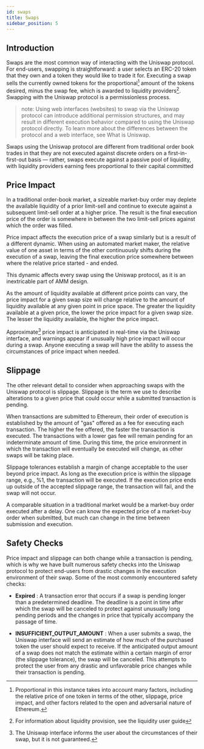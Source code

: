 ```yaml
---
id: swaps
title: Swaps
sidebar_position: 5
---
```


## Introduction

Swaps are the most common way of interacting with the Uniswap protocol. For end-users, swapping is straightforward: a user selects an ERC-20 token that they own and a token they would like to trade it for. Executing a swap sells the currently owned tokens for the proportional[^1] amount of the tokens desired, minus the swap fee, which is awarded to liquidity providers[^2]. Swapping with the Uniswap protocol is a permissionless process.

> note: Using web interfaces (websites) to swap via the Uniswap protocol can introduce additional permission structures, and may result in different execution behavior compared to using the Uniswap protocol directly. To learn more about the differences between the protocol and a web interface, see What is Uniswap.

Swaps using the Uniswap protocol are different from traditional order book trades in that they are not executed against discrete orders on a first-in-first-out basis — rather, swaps execute against a passive pool of liquidity, with liquidity providers earning fees proportional to their capital committed

## Price Impact

In a traditional order-book market, a sizeable market-buy order may deplete the available liquidity of a prior limit-sell and continue to execute against a subsequent limit-sell order at a higher price. The result is the final execution price of the order is somewhere in between the two limit-sell prices against which the order was filled.

Price impact affects the execution price of a swap similarly but is a result of a different dynamic. When using an automated market maker, the relative value of one asset in terms of the other continuously shifts during the execution of a swap, leaving the final execution price somewhere between where the relative price started - and ended.

This dynamic affects every swap using the Uniswap protocol, as it is an inextricable part of AMM design.

As the amount of liquidity available at different price points can vary, the price impact for a given swap size will change relative to the amount of liquidity available at any given point in price space. The greater the liquidity available at a given price, the lower the price impact for a given swap size. The lesser the liquidity available, the higher the price impact.

Approximate[^3] price impact is anticipated in real-time via the Uniswap interface, and warnings appear if unusually high price impact will occur during a swap. Anyone executing a swap will have the ability to assess the circumstances of price impact when needed.

## Slippage

The other relevant detail to consider when approaching swaps with the Uniswap protocol is slippage. Slippage is the term we use to describe alterations to a given price that could occur while a submitted transaction is pending.

When transactions are submitted to Ethereum, their order of execution is established by the amount of "gas" offered as a fee for executing each transaction. The higher the fee offered, the faster the transaction is executed. The transactions with a lower gas fee will remain pending for an indeterminate amount of time. During this time, the price environment in which the transaction will eventually be executed will change, as other swaps will be taking place.

Slippage tolerances establish a margin of change acceptable to the user beyond price impact. As long as the execution price is within the slippage range, e.g., %1, the transaction will be executed. If the execution price ends up outside of the accepted slippage range, the transaction will fail, and the swap will not occur.

A comparable situation in a traditional market would be a market-buy order executed after a delay. One can know the expected price of a market-buy order when submitted, but much can change in the time between submission and execution.

## Safety Checks

Price impact and slippage can both change while a transaction is pending, which is why we have built numerous safety checks into the Uniswap protocol to protect end-users from drastic changes in the execution environment of their swap. Some of the most commonly encountered safety checks:

- **Expired** : A transaction error that occurs if a swap is pending longer than a predetermined deadline. The deadline is a point in time after which the swap will be canceled to protect against unusually long pending periods and the changes in price that typically accompany the passage of time.

- **INSUFFICIENT_OUTPUT_AMOUNT** : When a user submits a swap, the Uniswap interface will send an estimate of how much of the purchased token the user should expect to receive. If the anticipated output amount of a swap does not match the estimate within a certain margin of error (the slippage tolerance), the swap will be canceled. This attempts to protect the user from any drastic and unfavorable price changes while their transaction is pending.

[^1]: Proportional in this instance takes into account many factors, including the relative price of one token in terms of the other, slippage, price impact, and other factors related to the open and adversarial nature of Ethereum.
[^2]: For information about liquidity provision, see the liquidity user guide
[^3]: The Uniswap interface informs the user about the circumstances of their swap, but it is not guaranteed.
